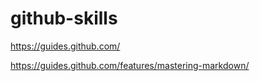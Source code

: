 # github-skills



https://guides.github.com/


https://guides.github.com/features/mastering-markdown/
